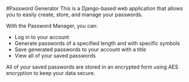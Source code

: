 #Password Generator
This is a Django-based web application that allows you to easily create, store, and manage your passwords.

With the Password Manager, you can:

- Log in to your account
- Generate passwords of a specified length and with specific symbols
- Save generated passwords to your account with a title
- View all of your saved passwords

All of your saved passwords are stored in an encrypted form using AES encryption to keep your data secure.
